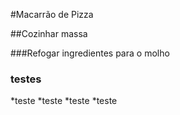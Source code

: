 #Macarrão de Pizza

##Cozinhar massa

###Refogar ingredientes para o molho

### testes

*teste
*teste
*teste
*teste
